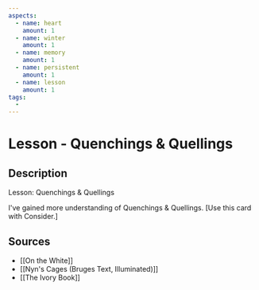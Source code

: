 ```yaml
---
aspects: 
  - name: heart
    amount: 1
  - name: winter
    amount: 1
  - name: memory
    amount: 1
  - name: persistent
    amount: 1
  - name: lesson
    amount: 1
tags:
  - 
---
```


# Lesson - Quenchings & Quellings

## Description
Lesson: Quenchings & Quellings

I've gained more understanding of Quenchings & Quellings. [Use this card with Consider.]
## Sources
- [[On the White]]
- [[Nyn's Cages (Bruges Text, Illuminated)]]
- [[The Ivory Book]]